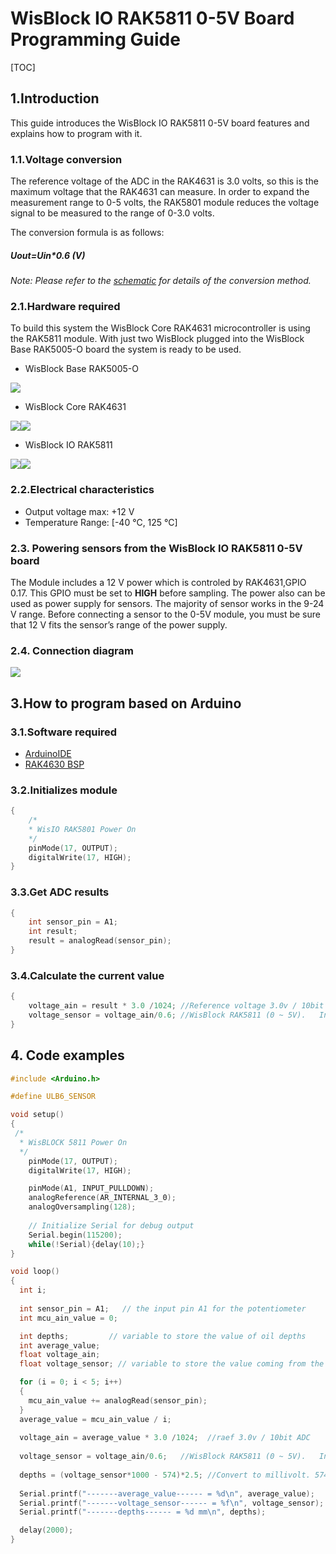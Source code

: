 # WisBlock IO RAK5811 0-5V Board Programming Guide

[TOC]

## 1.Introduction

This guide introduces the WisBlock IO RAK5811 0-5V board features and explains how to program with it.

### 1.1.Voltage conversion

The reference voltage of the ADC in the RAK4631 is 3.0 volts, so this is the maximum voltage that the RAK4631 can measure. In order to expand the measurement range to 0-5 volts, the RAK5801 module reduces the voltage signal to be measured to the range of 0-3.0 volts. 

The conversion formula is as follows:

##### 																	 																			**Uout=Uin*0.6 (V)**

*Note: Please refer to the [schematic]() for details of the conversion method.*

### 2.1.Hardware required

To build this system the WisBlock Core RAK4631 microcontroller is using the RAK5811 module. With just two WisBlock plugged into the WisBlock Base RAK5005-O board the system is ready to be used.

- WisBlock Base RAK5005-O    

![](Images/RAK5005-O_45_02.png)

- WisBlock Core RAK4631    

![](Images/RAK4631_Back_01.png)![](Images/RAK4631_Front_01.png)

- WisBlock IO RAK5811

![](Images/RAK5811_45_02.png)![](Images/RAK5811_Back_01.png)


### 2.2.Electrical characteristics

- Output voltage max: +12 V
- Temperature Range: [-40 °C, 125 °C]

### 2.3. Powering sensors from the WisBlock IO RAK5811 0-5V board

The Module includes a 12 V power which is controled by RAK4631,GPIO 0.17. This GPIO must be set to **HIGH** before sampling. The power also can be used as power supply for sensors. The majority of sensor works in the 9-24 V range. Before connecting a sensor to the 0-5V module, you must be sure that 12 V fits the sensor’s range of the power supply. 

### 2.4. Connection diagram

![](Images/RAK5811_Front_01.png)

## 3.How to program based on Arduino

### 3.1.Software required

- [ArduinoIDE](https://www.arduino.cc/en/Main/Software)
- [RAK4630 BSP](https://github.com/RAKWireless/RAK-nRF52-Arduino)

### 3.2.Initializes module

```c
{
	/*
  	* WisIO RAK5801 Power On
  	*/
    pinMode(17, OUTPUT);
    digitalWrite(17, HIGH);
}
```

### 3.3.Get ADC results

```c
{
    int sensor_pin = A1;
    int result;
    result = analogRead(sensor_pin);
}
```

### 3.4.Calculate the current value

```c
{
    voltage_ain = result * 3.0 /1024; //Reference voltage 3.0v / 10bit ADC
    voltage_sensor = voltage_ain/0.6; //WisBlock RAK5811 (0 ~ 5V).   Input signal reduced to 6/10 and output
}
```



## 4. Code examples

```c
#include <Arduino.h>

#define ULB6_SENSOR

void setup()
{
 /*
  * WisBLOCK 5811 Power On
  */
    pinMode(17, OUTPUT);
    digitalWrite(17, HIGH);

    pinMode(A1, INPUT_PULLDOWN);
    analogReference(AR_INTERNAL_3_0);
    analogOversampling(128);
    
	// Initialize Serial for debug output
    Serial.begin(115200);
    while(!Serial){delay(10);}
}

void loop()
{
  int i;
  
  int sensor_pin = A1;   // the input pin A1 for the potentiometer
  int mcu_ain_value = 0;  

  int depths;         // variable to store the value of oil depths
  int average_value;  
  float voltage_ain; 
  float voltage_sensor; // variable to store the value coming from the sensor

  for (i = 0; i < 5; i++)
  {
    mcu_ain_value += analogRead(sensor_pin);
  }
  average_value = mcu_ain_value / i;
  
  voltage_ain = average_value * 3.0 /1024;  //raef 3.0v / 10bit ADC 
  
  voltage_sensor = voltage_ain/0.6;   //WisBlock RAK5811 (0 ~ 5V).   Input signal reduced to 6/10 and output
  
  depths = (voltage_sensor*1000 - 574)*2.5; //Convert to millivolt. 574mv is the default output from sensor
  
  Serial.printf("-------average_value------ = %d\n", average_value);
  Serial.printf("-------voltage_sensor------ = %f\n", voltage_sensor);
  Serial.printf("-------depths------ = %d mm\n", depths);

  delay(2000);
}
```

